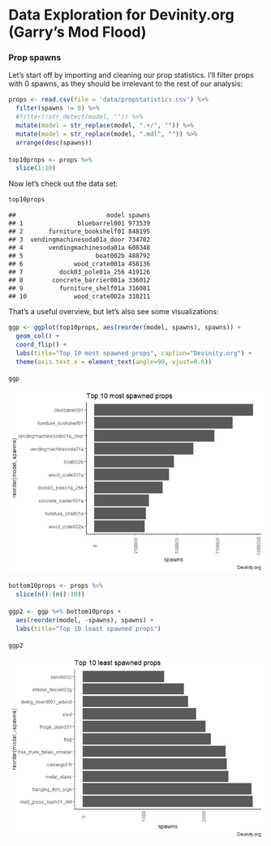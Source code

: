 Data Exploration for Devinity.org (Garry’s Mod Flood)
================

### Prop spawns

Let’s start off by importing and cleaning our prop statistics. I’ll
filter props with 0 spawns, as they should be irrelevant to the rest of
our analysis:

``` r
props <- read.csv(file = 'data/propstatistics.csv') %>%
  filter(spawns != 0) %>%
  #filter(!str_detect(model, "")) %>%
  mutate(model = str_replace(model, ".+/", "")) %>%
  mutate(model = str_replace(model, ".mdl", "")) %>%
  arrange(desc(spawns))

top10props <- props %>%
  slice(1:10)
```

Now let’s check out the data set:

``` r
top10props
```

    ##                         model spawns
    ## 1               bluebarrel001 973539
    ## 2       furniture_bookshelf01 848195
    ## 3  vendingmachinesoda01a_door 734702
    ## 4       vendingmachinesoda01a 608348
    ## 5                    boat002b 488792
    ## 6              wood_crate001a 458136
    ## 7          dock03_pole01a_256 419126
    ## 8        concrete_barrier001a 336012
    ## 9          furniture_shelf01a 316081
    ## 10             wood_crate002a 310211

That’s a useful overview, but let’s also see some visualizations:

``` r
ggp <- ggplot(top10props, aes(reorder(model, spawns), spawns)) +
  geom_col() +
  coord_flip() +
  labs(title="Top 10 most spawned props", caption="Devinity.org") +
  theme(axis.text.x = element_text(angle=90, vjust=0.6))
  
ggp
```

![](devinity-analysis_files/figure-gfm/Top%2010%20most%20spawned%20props-1.png)<!-- -->

``` r
bottom10props <- props %>%
  slice(n():(n()-10))

ggp2 <- ggp %+% bottom10props +
  aes(reorder(model, -spawns), spawns) +
  labs(title="Top 10 least spawned props")

ggp2
```

![](devinity-analysis_files/figure-gfm/Top%2010%20least%20spawned%20props-1.png)<!-- -->
